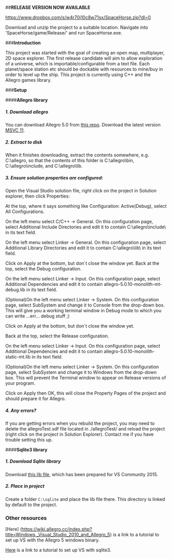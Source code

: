 ##**RELEASE VERSION NOW AVAILABLE**

https://www.dropbox.com/s/w4r70j10c8w71sx/SpaceHorse.zip?dl=0

Download and unzip the project to a suitable location. Navigate into 'SpaceHorse/game/Release/' and run SpaceHorse.exe.

###**Introduction**

This project was started with the goal of creating an open map, multiplayer, 2D space explorer. The first release candidate will aim to allow exploration of a universe, which is importable/configurable from a text file. Each planet/space station etc should be dockable with resources to mine/buy in order to level up the ship. This project is currently using C++ and the Allegro games library.


###**Setup**

####**Allegro library**

##### 1. Download allegro

You can download Allegro 5.0 from [this repo](https://www.allegro.cc/files/). Download the latest version [MSVC 11](http://cdn.allegro.cc/file/library/allegro/5.0.10/allegro-5.0.10-msvc-11.0.zip).

##### 2. Extract to disk

When it finishes downloading, extract the contents somewhere, e.g. C:\allegro, so that the contents of this folder is C:\allegro\bin, C:\allegro\include, and C:\allegro\lib.

##### 3. Ensure solution properties are configured:

Open the Visual Studio solution file, right click on the project in Solution explorer, then click Properties:

At the top, where it says something like Configuration: Active(Debug), select All Configurations.

On the left menu select C/C++ -> General. On this configuration page, select Additional Include Directories and edit it to contain C:\allegro\include\ in its text field.

On the left menu select Linker -> General. On this configuration page, select Additional Library Directories and edit it to contain C:\allegro\lib\ in its text field.

Click on Apply at the bottom, but don´t close the window yet.
Back at the top, select the Debug configuration.

On the left menu select Linker -> Input. On this configuration page, select Additional Dependencies and edit it to contain allegro-5.0.10-monolith-mt-debug.lib in its text field.

(Optional)On the left menu select Linker -> System. On this configuration page, select SubSystem and change it to Console from the drop-down box. This will give you a working terminal window in Debug mode to which you can write ...err... debug stuff ;)

Click on Apply at the bottom, but don´t close the window yet.

Back at the top, select the Release configuration.

On the left menu select Linker -> Input. On this configuration page, select Additional Dependencies and edit it to contain allegro-5.0.10-monolith-static-mt.lib in its text field.

(Optional)On the left menu select Linker -> System. On this configuration page, select SubSystem and change it to Windows from the drop-down box. This will prevent the Terminal window to appear on Release versions of your program.

Click on Apply then OK, this will close the Property Pages of the project and should prepare it for Allegro.

##### 4. Any errors?

If you are getting errors when you rebuild the project, you may need to delete the allegroTest.sdf file located in ./allegroTest/ and reload the project (right click on the project in Solution Explorer). Contact me if you have trouble setting this up.

####**Sqlite3 library**

##### 1. Download Sqlite library

Download [this lib file](https://www.dropbox.com/s/9xq5r8yvukh6k1r/sqlite3.lib?dl=0), which has been prepared for VS Community 2015.

##### 2. Place in project

Create a folder ```C:\sqlite``` and place the lib file there. This directory is linked by default to the project.

### Other resources

[Here] (https://wiki.allegro.cc/index.php?title=Windows,_Visual_Studio_2010_and_Allegro_5) is a link to a tutorial to set up VS with the Allegro 5 windows binary.

[Here](https://dcravey.wordpress.com/2011/03/21/using-sqlite-in-a-visual-c-application/) is a link to a tutorial to set up VS with sqlite3.
